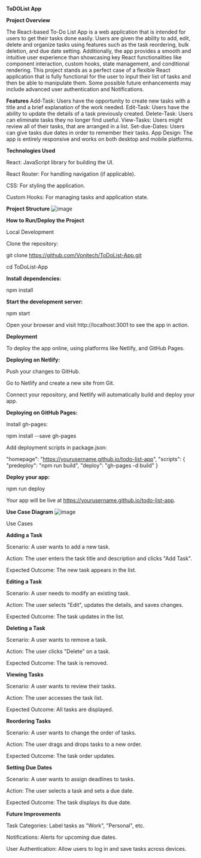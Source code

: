 **ToDOList App**

**Project Overview**

The React-based To-Do List App is a web application that is intended for users to get their tasks done easily. Users are given the ability to add, edit, delete and organize tasks using features such as the task reordering, bulk deletion, and due date setting. Additionally, the app provides a smooth and intuitive user experience than showcasing key React functionalities like component interaction, custom hooks, state management, and conditional rendering.
This project stands as a perfect case of a flexible React application that is fully functional for the user to input their list of tasks and then be able to manipulate them. Some possible future enhancements may include advanced user authentication and Notifications.

**Features**
Add-Task: Users have the opportunity to create new tasks with a title and a brief explanation of the work needed.
Edit-Task: Users have the ability to update the details of a task previously created.
Delete-Task: Users can eliminate tasks they no longer find useful.
View-Tasks: Users might review all of their tasks, that are arranged in a list.
Set-due-Dates: Users can give tasks due dates in order to remember their tasks.
App Design: The app is entirely responsive and works on both desktop and mobile platforms.

**Technologies Used**

React: JavaScript library for building the UI.

React Router: For handling navigation (if applicable).

CSS: For styling the application.

Custom Hooks: For managing tasks and application state.

**Project Structure**
![image](https://github.com/user-attachments/assets/5d88878a-11a7-42ff-874a-c61fca211ff3)

**How to Run/Deploy the Project**

Local Development

Clone the repository:

git clone https://github.com/Vonjtech/ToDoList-App.git

cd ToDoList-App

**Install dependencies:**

npm install

**Start the development server:**

npm start

Open your browser and visit http://localhost:3001 to see the app in action.

**Deployment**

To deploy the app online, using platforms like Netlify, and GitHub Pages.

**Deploying on Netlify:**

Push your changes to GitHub.

Go to Netlify and create a new site from Git.

Connect your repository, and Netlify will automatically build and deploy your app.

**Deploying on GitHub Pages:**

Install gh-pages:

npm install --save gh-pages

Add deployment scripts in package.json:

"homepage": "https://yourusername.github.io/todo-list-app",
"scripts": {
"predeploy": "npm run build",
"deploy": "gh-pages -d build"
}

**Deploy your app:**

npm run deploy

Your app will be live at https://yourusername.github.io/todo-list-app.

**Use Case Diagram**
![image](https://github.com/user-attachments/assets/52ae4a6c-b248-414d-bc84-9056d4b22a5e)


Use Cases

**Adding a Task**

Scenario: A user wants to add a new task.

Action: The user enters the task title and description and clicks "Add Task".

Expected Outcome: The new task appears in the list.

**Editing a Task**

Scenario: A user needs to modify an existing task.

Action: The user selects "Edit", updates the details, and saves changes.

Expected Outcome: The task updates in the list.

**Deleting a Task**

Scenario: A user wants to remove a task.

Action: The user clicks "Delete" on a task.

Expected Outcome: The task is removed.

**Viewing Tasks**

Scenario: A user wants to review their tasks.

Action: The user accesses the task list.

Expected Outcome: All tasks are displayed.

**Reordering Tasks**

Scenario: A user wants to change the order of tasks.

Action: The user drags and drops tasks to a new order.

Expected Outcome: The task order updates.

**Setting Due Dates**

Scenario: A user wants to assign deadlines to tasks.

Action: The user selects a task and sets a due date.

Expected Outcome: The task displays its due date.

**Future Improvements**

Task Categories: Label tasks as "Work", "Personal", etc.

Notifications: Alerts for upcoming due dates.

User Authentication: Allow users to log in and save tasks across devices.
